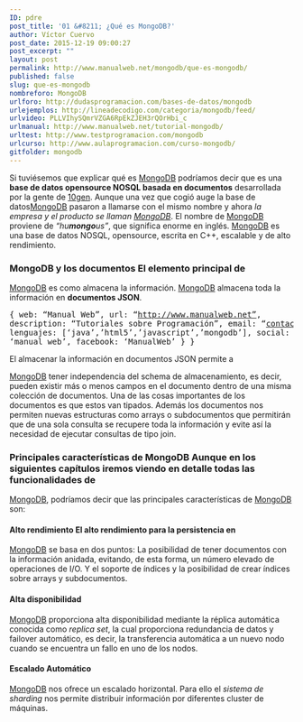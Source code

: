 ```yaml
---
ID: pdre
post_title: '01 &#8211; ¿Qué es MongoDB?'
author: Víctor Cuervo
post_date: 2015-12-19 09:00:27
post_excerpt: ""
layout: post
permalink: http://www.manualweb.net/mongodb/que-es-mongodb/
published: false
slug: que-es-mongodb
nombreforo: MongoDB
urlforo: http://dudasprogramacion.com/bases-de-datos/mongodb
urlejemplos: http://lineadecodigo.com/categoria/mongodb/feed/
urlvideo: PLLVIhySQmrVZGA6RpEkZJEH3rQOrHbi_c
urlmanual: http://www.manualweb.net/tutorial-mongodb/
urltest: http://www.testprogramacion.com/mongodb
urlcurso: http://www.aulaprogramacion.com/curso-mongodb/
gitfolder: mongodb
---
```

Si tuviésemos que explicar qué es [MongoDB][1] podríamos decir que es una **base de datos opensource NOSQL basada en documentos** desarrollada por la gente de [10gen][2]. Aunque una vez que cogió auge la base de datos[MongoDB][1] pasaron a llamarse con el mismo nombre y ahora *la empresa y el producto se llaman [MongoDB][1]*. El nombre de [MongoDB][1] proviene de *“hu**mongo**us”*, que significa enorme en inglés. [MongoDB][1] es una base de datos NOSQL, opensource, escrita en C++, escalable y de alto rendimiento.
### MongoDB y los documentos El elemento principal de

[MongoDB][1] es como almacena la información. [MongoDB][1] almacena toda la información en **documentos JSON**. <pre lang="javascript">{
  web: “Manual Web”,
  url: “http://www.manualweb.net”,
  description: “Tutoriales sobre Programación”,
  email: “contactar@manualweb.net”,
  lenguajes: [‘java’,’html5’,’javascript’,’mongodb’],
  social:
    {
      twitter: ‘manual_web’,
      facebook: ‘ManualWeb’
    }
}</pre> El almacenar la información en documentos JSON permite a

[MongoDB][1] tener independencia del schema de almacenamiento, es decir, pueden existir más o menos campos en el documento dentro de una misma colección de documentos. Una de las cosas importantes de los documentos es que estos van tipados. Además los documentos nos permiten nuevas estructuras como arrays o subdocumentos que permitirán que de una sola consulta se recupere toda la información y evite así la necesidad de ejecutar consultas de tipo join.
### Principales características de MongoDB Aunque en los siguientes capítulos iremos viendo en detalle todas las funcionalidades de

[MongoDB][1], podríamos decir que las principales características de [MongoDB][1] son:
#### Alto rendimiento El alto rendimiento para la persistencia en

[MongoDB][1] se basa en dos puntos: La posibilidad de tener documentos con la información anidada, evitando, de esta forma, un número elevado de operaciones de I/O. Y el soporte de índices y la posibilidad de crear índices sobre arrays y subdocumentos.
#### Alta disponibilidad

[MongoDB][1] proporciona alta disponibilidad mediante la réplica automática conocida como *replica set*, la cual proporciona redundancia de datos y failover automático, es decir, la transferencia automática a un nuevo nodo cuando se encuentra un fallo en uno de los nodos.
#### Escalado Automático

[MongoDB][1] nos ofrece un escalado horizontal. Para ello el *sistema de sharding* nos permite distribuir información por diferentes cluster de máquinas.

 [1]: http://www.mongodb.org/
 [2]: http://www.mongodb.org
